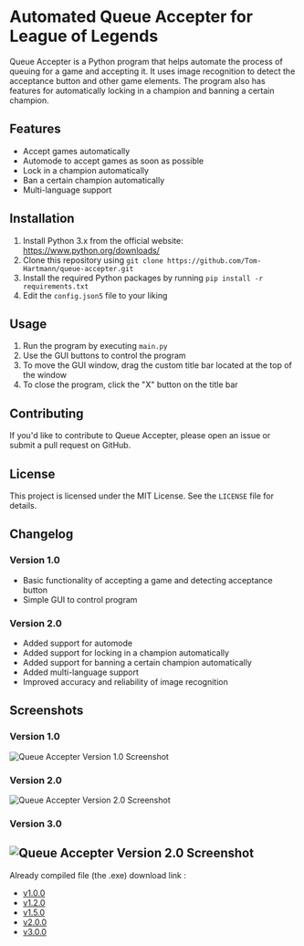 # Automated Queue Accepter for League of Legends

Queue Accepter is a Python program that helps automate the process of queuing for a game and accepting it. It uses image recognition to detect the acceptance button and other game elements. The program also has features for automatically locking in a champion and banning a certain champion.

## Features

- Accept games automatically
- Automode to accept games as soon as possible
- Lock in a champion automatically
- Ban a certain champion automatically
- Multi-language support

## Installation

1. Install Python 3.x from the official website: https://www.python.org/downloads/
2. Clone this repository using `git clone https://github.com/Tom-Hartmann/queue-accepter.git`
3. Install the required Python packages by running `pip install -r requirements.txt`
4. Edit the `config.json5` file to your liking

## Usage

1. Run the program by executing `main.py`
2. Use the GUI buttons to control the program
3. To move the GUI window, drag the custom title bar located at the top of the window
4. To close the program, click the "X" button on the title bar

## Contributing

If you'd like to contribute to Queue Accepter, please open an issue or submit a pull request on GitHub.

## License

This project is licensed under the MIT License. See the `LICENSE` file for details.

## Changelog

### Version 1.0

- Basic functionality of accepting a game and detecting acceptance button
- Simple GUI to control program

### Version 2.0

- Added support for automode
- Added support for locking in a champion automatically
- Added support for banning a certain champion automatically
- Added multi-language support
- Improved accuracy and reliability of image recognition

## Screenshots

### Version 1.0

![Queue Accepter Version 1.0 Screenshot](https://user-images.githubusercontent.com/35658558/213885042-942d8d4c-211f-4a84-9f7a-476392063271.png)

### Version 2.0

![Queue Accepter Version 2.0 Screenshot](https://i.imgur.com/985tpzq.png)

### Version 3.0

![Queue Accepter Version 2.0 Screenshot](https://i.imgur.com/4LBCwWN.png)
---

Already compiled file (the .exe) download link :

- [v1.0.0](https://github.com/Tom-Hartmann/Queue-accepter/releases/tag/v1.0.0)
- [v1.2.0](https://github.com/Tom-Hartmann/Queue-accepter/releases/tag/v1.2.0)
- [v1.5.0](https://github.com/Tom-Hartmann/Queue-accepter/releases/tag/v1.5.0)
- [v2.0.0](https://github.com/Tom-Hartmann/Queue-accepter/releases/tag/v2.0.0)
- [v3.0.0](https://github.com/Tom-Hartmann/Queue-accepter/releases/tag/v3.0.0)
